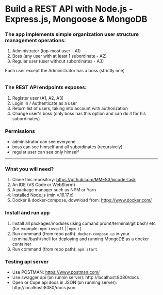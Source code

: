 # Build a REST API with Node.js - Express.js, Mongoose & MongoDB

### The app implements simple organization user structure management operations:

1. Administrator (top-most user - A1)
2. Boss (any user with at least 1 subordinate - A2)
3. Regular user (user without subordinates - A3)

Each user except the Administrator has a boss (strictly one)

```

```

### The REST API endpoints exposes:

1. Register user (A1, A2, A3)
2. Login in / Authenticate as a user
3. Return list of users, taking into account with authorization
4. Change user's boss (only boss has this option and can do it for his subordinates)

### Permissions
- administrator can see everyone
- boss can see himself and all subordinates (recursively)
- regular user can see only himself

-----------------------------------------------------------

### What you will need?
1. Clone this repository: https://github.com/MME83/incode-task
2. An IDE (VS Code or WebStorm)
3. A package manager such as NPM or Yarn
4. Installed Node.js (min v.16.17.x)
5. Docker & docker-compose, download from: https://www.docker.com/

### Install and run app
1. Install all packages/modules using comand promt/terminal/git bash/ etc (for example: `npm install` || `npm i`)
2. Run command (from repo path): `docker-compose up` in your terminal/bash/shell for deploying and running MongoDB as a docker container
3. Run command (from repo path): `npm start`

### Testing api server 
- Use POSTMAN: https://www.postman.com/
- Use swagger api (on runnin server): http://localhost:8080/docs
- Open or Cope api docs in JSON (on running server): http://localhost:8080/docs.json


